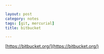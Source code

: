 ```yaml
---

layout: post
category: notes
tags: [git, mercurial]
title: bitbucket

---
```


[https://bitbucket.org/](https://bitbucket.org/)
